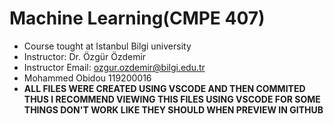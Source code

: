 # Machine Learning(CMPE 407)
- Course tought at Istanbul Bilgi university 
- Instructor: Dr. Özgür Özdemir
- Instructor Email: ozgur.ozdemir@bilgi.edu.tr
- Mohammed Obidou 119200016
- **ALL FILES WERE CREATED USING VSCODE AND THEN COMMITED THUS 
  I RECOMMEND VIEWING THIS FILES USING VSCODE FOR SOME THINGS DON'T 
  WORK LIKE THEY SHOULD WHEN PREVIEW IN GITHUB**
